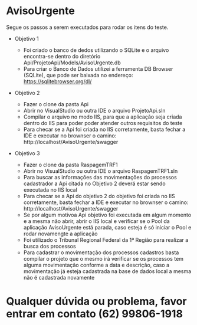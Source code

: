 # AvisoUrgente
Segue os passos a serem executados para rodar os itens do teste.


  * Objetivo 1
  
    - Foi criado o banco de dedos utilizando o SQLite e o arquivo encontra-se dentro do diretório Api/ProjetoApi/Models/AvisoUrgente.db
    - Para criar o Banco de Dados utilizei a ferramenta DB Browser (SQLite), que pode ser baixada no endereço: https://sqlitebrowser.org/dl/
  
  * Objetivo 2
  
    - Fazer o clone da pasta Api
    - Abrir no VisualStudio ou outra IDE o arquivo ProjetoApi.sln
    - Compilar o arquivo no modo IIS, para que a aplicação seja criada dentro do IIS para poder poder atender outros requisitos do teste
    - Para checar se a Api foi criada no IIS corretamente, basta fechar a IDE e executar no brownser o camino: http://localhost/AvisoUrgente/swagger
    
    
  * Objetivo 3
  
    - Fazer o clone da pasta RaspagemTRF1
    - Abrir no VisualStudio ou outra IDE o arquivo RaspagemTRF1.sln
    - Para buscar as informações das movimentações do processos cadastrador a Api citada no Objetivo 2 deverá estar sendo executada no IIS local
    - Para checar se a Api do objetivo 2 do objetivo foi criada no IIS corretamente, basta fechar a IDE e executar no brownser o camino: http://localhost/AvisoUrgente/swagger
    - Se por algum motivoa Api objetivo foi executada em algum momento e a mesma não abrir, abrir o IIS local e verificar se o Pool da aplicação AvisoUrgente está parada, caso esteja é só iniciar o Pool e rodar novamengte a aplicação
    - Foi utilizado o Tribunal Regional Federal da 1ª Região para realizar a busca dos processos
    - Para cadastrar o movimentação dos processos cadastros basta compilar o projeto que o mesmo irá verificar se os processos tem alguma movimentação conforme a data e descrição, caso a movimentação já esteja cadastrada na base de dados local a mesma não é cadastrada novamente
    
# Qualquer dúvida ou problema, favor entrar em contato (62) 99806-1918
    



